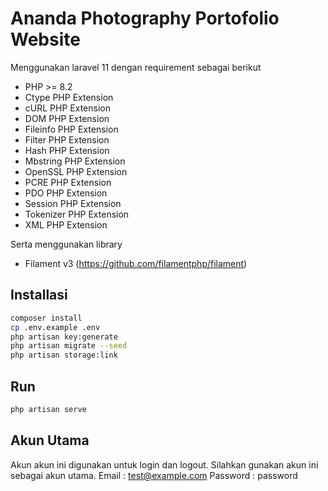 # Ananda Photography Portofolio Website

Menggunakan laravel 11 dengan requirement sebagai berikut

- PHP >= 8.2
- Ctype PHP Extension
- cURL PHP Extension
- DOM PHP Extension
- Fileinfo PHP Extension
- Filter PHP Extension
- Hash PHP Extension
- Mbstring PHP Extension
- OpenSSL PHP Extension
- PCRE PHP Extension
- PDO PHP Extension
- Session PHP Extension
- Tokenizer PHP Extension
- XML PHP Extension

Serta menggunakan library 
- Filament v3 (https://github.com/filamentphp/filament)

## Installasi

```bash
composer install 
cp .env.example .env
php artisan key:generate
php artisan migrate --seed
php artisan storage:link
```

## Run

```bash
php artisan serve
```
## Akun Utama

Akun akun ini digunakan untuk login dan logout. Silahkan gunakan akun ini sebagai akun utama.
Email : test@example.com
Password : password
